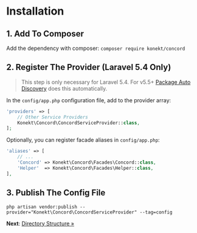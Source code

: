 # Installation

## 1. Add To Composer

Add the dependency with composer: `composer require konekt/concord`

## 2. Register The Provider (Laravel 5.4 Only)

> This step is only necessary for Laravel 5.4. For v5.5+
> [Package Auto Discovery](https://laravel.com/docs/5.5/packages#package-discovery)
> does this automatically.

In the `config/app.php` configuration file, add to the provider array:

```php
'providers' => [
    // Other Service Providers
    Konekt\Concord\ConcordServiceProvider::class,
];
```

Optionally, you can register facade aliases in `config/app.php`:

```php
'aliases' => [
    // ...
    'Concord' => Konekt\Concord\Facades\Concord::class,
    'Helper'  => Konekt\Concord\Facades\Helper::class,
],
```

## 3. Publish The Config File

```
php artisan vendor:publish --provider="Konekt\Concord\ConcordServiceProvider" --tag=config
```

**Next**: [Directory Structure &raquo;](directory-structure.md)
